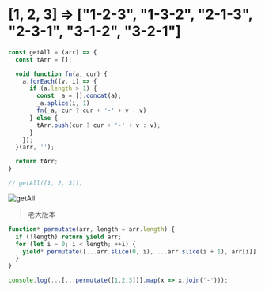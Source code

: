 # [1, 2, 3] => ["1-2-3", "1-3-2", "2-1-3", "2-3-1", "3-1-2", "3-2-1"]

```js
const getAll = (arr) => {
  const tArr = [];

  void function fn(a, cur) {
    a.forEach((v, i) => {
      if (a.length > 1) {
        const _a = [].concat(a);
        _a.splice(i, 1)
        fn(_a, cur ? cur + '-' + v : v)
      } else {
        tArr.push(cur ? cur + '-' + v : v);
      }
    });
  }(arr, '');

  return tArr;
}

// getAll([1, 2, 3]);
```

![getAll](https://github.com/shiyangzhaoa/easy-tips/blob/master/img/get_all.png)

> 老大版本

```js
function* permutate(arr, length = arr.length) {
  if (!length) return yield arr;
  for (let i = 0; i < length; ++i) {
    yield* permutate([...arr.slice(0, i), ...arr.slice(i + 1), arr[i]], length - 1);
  }
}

console.log(...[...permutate([1,2,3])].map(x => x.join('-')));
```